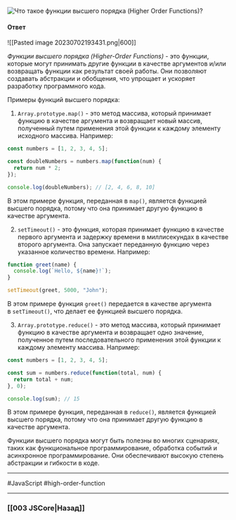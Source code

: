 ![Что такое функции высшего порядка (Higher Order Functions)?](https://youtu.be/1eIRTdgzHtw?t=426)

#### Ответ

![[Pasted image 20230702193431.png|600]]

*Функции высшего порядка (Higher-Order Functions)* - это функции, которые могут принимать другие функции в качестве аргументов и/или возвращать функции как результат своей работы. Они позволяют создавать абстракции и обобщения, что упрощает и ускоряет разработку программного кода.

Примеры функций высшего порядка:

1. `Array.prototype.map()` - это метод массива, который принимает функцию в качестве аргумента и возвращает новый массив, полученный путем применения этой функции к каждому элементу исходного массива. Например:

```javascript
const numbers = [1, 2, 3, 4, 5];

const doubleNumbers = numbers.map(function(num) {
  return num * 2;
});

console.log(doubleNumbers); // [2, 4, 6, 8, 10]
```

В этом примере функция, переданная в `map()`, является функцией высшего порядка, потому что она принимает другую функцию в качестве аргумента.

2. `setTimeout()` - это функция, которая принимает функцию в качестве первого аргумента и задержку времени в миллисекундах в качестве второго аргумента. Она запускает переданную функцию через указанное количество времени. Например:

```javascript
function greet(name) {
  console.log(`Hello, ${name}!`);
}

setTimeout(greet, 5000, "John");
```

В этом примере функция `greet()` передается в качестве аргумента в `setTimeout()`, что делает ее функцией высшего порядка.

3. `Array.prototype.reduce()` - это метод массива, который принимает функцию в качестве аргумента и возвращает одно значение, полученное путем последовательного применения этой функции к каждому элементу массива. Например:

```javascript
const numbers = [1, 2, 3, 4, 5];

const sum = numbers.reduce(function(total, num) {
  return total + num;
}, 0);

console.log(sum); // 15
```

В этом примере функция, переданная в `reduce()`, является функцией высшего порядка, потому что она принимает другую функцию в качестве аргумента.

Функции высшего порядка могут быть полезны во многих сценариях, таких как функциональное программирование, обработка событий и асинхронное программирование. Они обеспечивают высокую степень абстракции и гибкости в коде.

___
 #JavaScript #high-order-function 

___

### [[003 JSCore|Назад]]